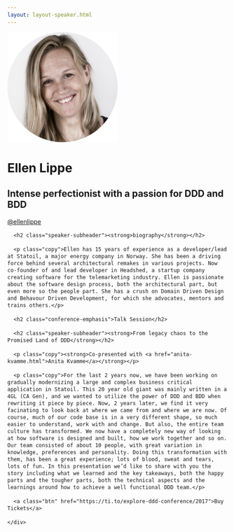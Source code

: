 ```yaml
---
layout: layout-speaker.html
---
```


<div class="container section featured-speaker">
  <div class="row">
    <div class="col-xs-12 col-sm-2 img-container">
      <img class="speaker-page-img" src="../img/speakers/Ellen-Lippe-ON.png" />
      </div>
    <div class="col-xs-12 col-sm-10 copy-container">
      <h1 class="speaker-header">Ellen Lippe</h1>
      <h2 class="speaker-subtitle">Intense perfectionist with a passion for DDD and BDD</h2>
      <p class="copy"><a class="speaker-handle" href="https://twitter.com/@ellenlippe" target="_blank">@ellenlippe</a></p>

      <h2 class="speaker-subheader"><strong>biography</strong></h2>

      <p class="copy">Ellen has 15 years of experience as a developer/lead at Statoil, a major energy company in Norway. She has been a driving force behind several architectural remakes in various projects. Now co-founder of and lead developer in Headshed, a startup company creating software for the telemarketing industry. Ellen is passionate about the software design process, both the architectural part, but even more so the people part. She has a crush on Domain Driven Design and Behavour Driven Development, for which she advocates, mentors and trains others.</p>

      <h2 class="conference-emphasis">Talk Session</h2>

      <h2 class="speaker-subheader"><strong>From legacy chaos to the Promised Land of DDD</strong></h2>

      <p class="copy"><strong>Co-presented with <a href="anita-kvamme.html">Anita Kvamme</a></strong></p>

      <p class="copy">For the last 2 years now, we have been working on gradually modernizing a large and complex business critical application in Statoil. This 20 year old giant was mainly written in a 4GL (CA Gen), and we wanted to utilize the power of DDD and BDD when rewriting it piece by piece. Now, 2 years later, we find it very facinating to look back at where we came from and where we are now. Of course, much of our code base is in a very different shape, so much easier to understand, work with and change. But also, the entire team culture has transformed. We now have a completely new way of looking at how software is designed and built, how we work together and so on. Our team consisted of about 10 people, with great variation in knowledge, preferences and personality. Doing this transformation with them, has been a great experience; lots of blood, sweat and tears, lots of fun. In this presentation we’d like to share with you the story including what we learned and the key takeaways, both the happy parts and the tougher parts, both the technical aspects and the learnings around how to achieve a well functional DDD team.</p>

      <a class="btn" href="https://ti.to/explore-ddd-conference/2017">Buy Tickets</a>

    </div>
</div>
</div>
